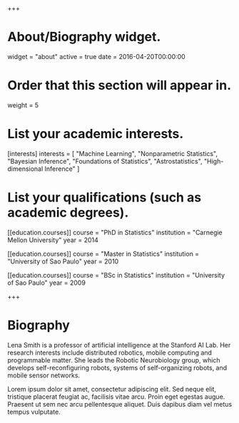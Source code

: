 +++
# About/Biography widget.
widget = "about"
active = true
date = 2016-04-20T00:00:00

# Order that this section will appear in.
weight = 5

# List your academic interests.
[interests]
  interests = [
    "Machine Learning",
    "Nonparametric Statistics",
    "Bayesian Inference",
    "Foundations of Statistics",
    "Astrostatistics",
    "High-dimensional Inference"
  ]

# List your qualifications (such as academic degrees).
[[education.courses]]
  course = "PhD in Statistics"
  institution = "Carnegie Mellon University"
  year = 2014

[[education.courses]]
  course = "Master in Statistics"
  institution = "University of Sao Paulo"
  year = 2010

[[education.courses]]
  course = "BSc in Statistics"
  institution = "University of Sao Paulo"
  year = 2009
 
+++

# Biography

Lena Smith is a professor of artificial intelligence at the Stanford AI Lab. Her research interests include distributed robotics, mobile computing and programmable matter. She leads the Robotic Neurobiology group, which develops self-reconfiguring robots, systems of self-organizing robots, and mobile sensor networks.

Lorem ipsum dolor sit amet, consectetur adipiscing elit. Sed neque elit, tristique placerat feugiat ac, facilisis vitae arcu. Proin eget egestas augue. Praesent ut sem nec arcu pellentesque aliquet. Duis dapibus diam vel metus tempus vulputate. 
